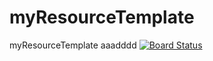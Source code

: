 # myResourceTemplate
myResourceTemplate
aaadddd
[![Board Status](https://dev.azure.com/youyuezheng/4d5633e5-8207-43e0-a5eb-6e05020a7dec/9b1ae39f-bb2d-4954-88cd-0ff15c554217/_apis/work/boardbadge/04c1762a-4edd-49e0-a60b-0457f80397f3)](https://dev.azure.com/youyuezheng/4d5633e5-8207-43e0-a5eb-6e05020a7dec/_boards/board/t/9b1ae39f-bb2d-4954-88cd-0ff15c554217/Microsoft.RequirementCategory/)
